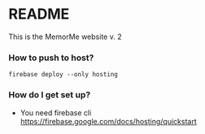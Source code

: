 # README #

This is the MemorMe website v. 2

### How to push to host? ###

`firebase deploy --only hosting`

### How do I get set up? ###

* You need firebase cli <https://firebase.google.com/docs/hosting/quickstart>
